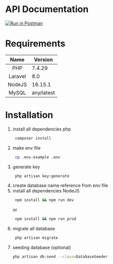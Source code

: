 # API Documentation
[![Run in Postman](https://run.pstmn.io/button.svg)](https://app.getpostman.com/run-collection/14949872-e273e4fe-11e6-4ac0-847b-f14a0e59aa40?action=collection%2Ffork&collection-url=entityId%3D14949872-e273e4fe-11e6-4ac0-847b-f14a0e59aa40%26entityType%3Dcollection%26workspaceId%3D91884579-79d3-4abe-b16b-799e9d14b8b2)

# Requirements
|Name|Version|
|:-:|--|
|PHP|7.4.29|
|Laravel|8.0|
|NodeJS|16.15.1|
|MySQL|any/latest|

# Installation
1. install all dependencies php
   ```bash
    composer install
   ```
2. make env file
   ```bash 
    cp .env.example .env
   ```
3. generate key
   ```bash 
    php artisan key:generate
   ```
4. create database name reference from env file
5. install all dependencies NodeJS
   ```bash
    npm install && npm run dev
   ```   
   or 
   ```bash
    npm install && npm run prod
   ```
6. migrate all database
   ```bash
    php artisan migrate
   ```
7. seeding database (optional)
    ```bash
    php artisan db:seed --class=DatabaseSeeder
    ```
